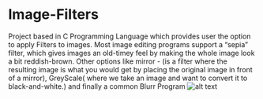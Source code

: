 # Image-Filters
Project based in C Programming Language which provides user the option to apply Filters to images. Most image editing programs support a “sepia” filter, which gives images an old-timey feel by making the whole image look a bit reddish-brown. Other options like mirror -  (is a filter where the resulting image is what you would get by placing the original image in front of a mirror), GreyScale( where we take an image and want to convert it to black-and-white.) and finally a common Blurr Program 
![alt text](https://raw.githubusercontent.com/thisisadityapatel/Image-Filters/main/Image-Filter/out.bmp)
